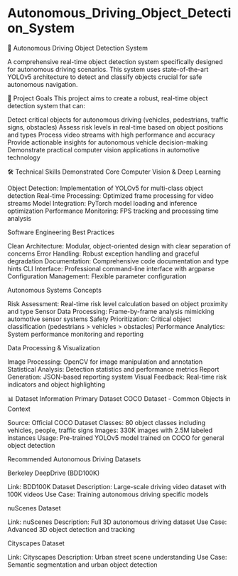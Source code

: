 # Autonomous_Driving_Object_Detection_System
🚗 Autonomous Driving Object Detection System

A comprehensive real-time object detection system specifically designed for autonomous driving scenarios. This system uses state-of-the-art YOLOv5 architecture to detect and classify objects crucial for safe autonomous navigation.

🎯 Project Goals
This project aims to create a robust, real-time object detection system that can:

Detect critical objects for autonomous driving (vehicles, pedestrians, traffic signs, obstacles)
Assess risk levels in real-time based on object positions and types
Process video streams with high performance and accuracy
Provide actionable insights for autonomous vehicle decision-making
Demonstrate practical computer vision applications in automotive technology

🛠 Technical Skills Demonstrated
Core Computer Vision & Deep Learning

Object Detection: Implementation of YOLOv5 for multi-class object detection
Real-time Processing: Optimized frame processing for video streams
Model Integration: PyTorch model loading and inference optimization
Performance Monitoring: FPS tracking and processing time analysis

Software Engineering Best Practices

Clean Architecture: Modular, object-oriented design with clear separation of concerns
Error Handling: Robust exception handling and graceful degradation
Documentation: Comprehensive code documentation and type hints
CLI Interface: Professional command-line interface with argparse
Configuration Management: Flexible parameter configuration

Autonomous Systems Concepts

Risk Assessment: Real-time risk level calculation based on object proximity and type
Sensor Data Processing: Frame-by-frame analysis mimicking automotive sensor systems
Safety Prioritization: Critical object classification (pedestrians > vehicles > obstacles)
Performance Analytics: System performance monitoring and reporting

Data Processing & Visualization

Image Processing: OpenCV for image manipulation and annotation
Statistical Analysis: Detection statistics and performance metrics
Report Generation: JSON-based reporting system
Visual Feedback: Real-time risk indicators and object highlighting

📊 Dataset Information
Primary Dataset
COCO Dataset - Common Objects in Context

Source: Official COCO Dataset
Classes: 80 object classes including vehicles, people, traffic signs
Images: 330K images with 2.5M labeled instances
Usage: Pre-trained YOLOv5 model trained on COCO for general object detection

Recommended Autonomous Driving Datasets

Berkeley DeepDrive (BDD100K)

Link: BDD100K Dataset
Description: Large-scale driving video dataset with 100K videos
Use Case: Training autonomous driving specific models


nuScenes Dataset

Link: nuScenes
Description: Full 3D autonomous driving dataset
Use Case: Advanced 3D object detection and tracking


Cityscapes Dataset

Link: Cityscapes
Description: Urban street scene understanding
Use Case: Semantic segmentation and urban object detection
